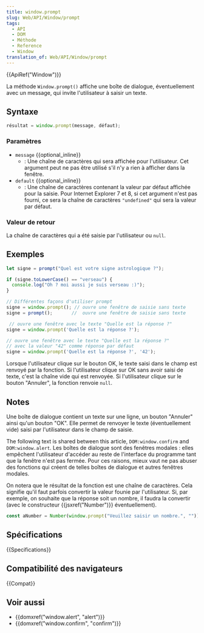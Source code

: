 ```yaml
---
title: window.prompt
slug: Web/API/Window/prompt
tags:
  - API
  - DOM
  - Méthode
  - Reference
  - Window
translation_of: Web/API/Window/prompt
---
```


{{ApiRef("Window")}}

La méthode `Window.prompt()` affiche une boîte de dialogue, éventuellement avec un message, qui invite l'utilisateur à saisir un texte.

## Syntaxe

```js
résultat = window.prompt(message, défaut);
```

### Paramètres

- `message` {{optional_inline}}
  - : Une chaîne de caractères qui sera affichée pour l'utilisateur. Cet argument peut ne pas être utilisé s'il n'y a rien à afficher dans la fenêtre.
- `default` {{optional_inline}}
  - : Une chaîne de caractères contenant la valeur par défaut affichée pour la saisie. Pour Internet Explorer 7 et 8, si cet argument n'est pas fourni, ce sera la chaîne de caractères `"undefined"` qui sera la valeur par défaut.

### Valeur de retour

La chaîne de caractères qui a été saisie par l'utilisateur ou `null`.

## Exemples

```js
let signe = prompt("Quel est votre signe astrologique ?");

if (signe.toLowerCase() == "verseau") {
  console.log("Oh ? moi aussi je suis verseau :)");
}

// Différentes façons d'utiliser prompt
signe = window.prompt(); // ouvre une fenêtre de saisie sans texte
signe = prompt();       //  ouvre une fenêtre de saisie sans texte

 // ouvre une fenêtre avec le texte "Quelle est la réponse ?"
signe = window.prompt('Quelle est la réponse ?');

// ouvre une fenêtre avec le texte "Quelle est la réponse ?"
// avec la valeur "42" comme réponse par défaut
signe = window.prompt('Quelle est la réponse ?', '42');
```

Lorsque l'utilisateur clique sur le bouton OK, le texte saisi dans le champ est renvoyé par la fonction. Si l'utilisateur clique sur OK sans avoir saisi de texte, c'est la chaîne vide qui est renvoyée. Si l'utilisateur clique sur le bouton "Annuler", la fonction renvoie `null`.

## Notes

Une boîte de dialogue contient un texte sur une ligne, un bouton "Annuler" ainsi qu'un bouton "OK". Elle permet de renvoyer le texte (éventuellement vide) saisi par l'utilisateur dans le champ de saisie.

The following text is shared between this article, `DOM:window.confirm` and `DOM:window.alert`. Les boîtes de dialogue sont des fenêtres modales : elles empêchent l'utilisateur d'accéder au reste de l'interface du programme tant que la fenêtre n'est pas fermée. Pour ces raisons, mieux vaut ne pas abuser des fonctions qui créent de telles boîtes de dialogue et autres fenêtres modales.

On notera que le résultat de la fonction est une chaîne de caractères. Cela signifie qu'il faut parfois convertir la valeur founie par l'utilisateur. Si, par exemple, on souhaite que la réponse soit un nombre, il faudra la convertir (avec le constructeur {{jsxref("Number")}} éventuellement).

```js
const aNumber = Number(window.prompt("Veuillez saisir un nombre.", ""));
```

## Spécifications

{{Specifications}}

## Compatibilité des navigateurs

{{Compat}}

## Voir aussi

- {{domxref("window.alert", "alert")}}
- {{domxref("window.confirm", "confirm")}}
